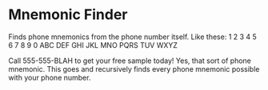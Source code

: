 Mnemonic Finder
================

Finds phone mnemonics from the phone number itself.
Like these:
1   2   3   4   5   6    7    8   9    0
    ABC	DEF	GHI	JKL	MNO	 PQRS TUV WXYZ	
	
Call 555-555-BLAH to get your free sample today! Yes, that sort of phone mnemonic.
This goes and recursively finds every phone mnemonic possible with your phone number.
